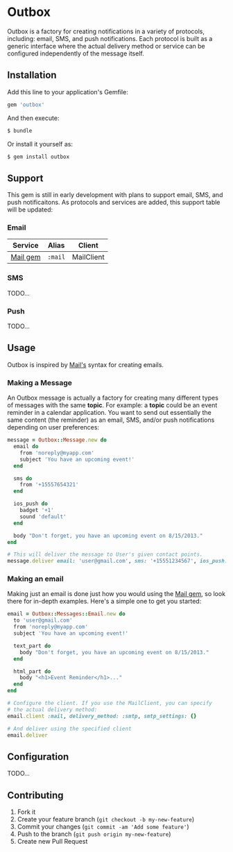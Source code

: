 Outbox
======

Outbox is a factory for creating notifications in a variety of protocols, including: email, SMS, and push notifications. Each protocol is built as a generic interface where the actual delivery method or service can be configured independently of the message itself.


Installation
------------

Add this line to your application's Gemfile:

``` ruby
gem 'outbox'
```

And then execute:

``` bash
$ bundle
```

Or install it yourself as:

``` bash
$ gem install outbox
```

Support
-------

This gem is still in early development with plans to support email, SMS, and push notificaitons. As protocols and services are added, this support table will be updated:

### Email

| Service                                   | Alias   | Client     |
|-------------------------------------------|---------|------------|
| [Mail gem](https://github.com/mikel/mail) | `:mail` | MailClient |

### SMS

TODO…

### Push

TODO…

Usage
-----

Outbox is inspired by [Mail's](https://github.com/mikel/mail) syntax for creating emails.

### Making a Message

An Outbox message is actually a factory for creating many different types of messages with the same **topic**. For example: a **topic** could be an event reminder in a calendar application. You want to send out essentially the same content (the reminder) as an email, SMS, and/or push notifications depending on user preferences:

``` ruby
message = Outbox::Message.new do
  email do
    from 'noreply@myapp.com'
    subject 'You have an upcoming event!'
  end

  sms do
    from '+15557654321'
  end

  ios_push do
    badget '+1'
    sound 'default'
  end

  body "Don't forget, you have an upcoming event on 8/15/2013."
end

# This will deliver the message to User's given contact points.
message.deliver email: 'user@gmail.com', sms: '+15551234567', ios_push: 'FE66489F304DC75B8D6E8200DFF8A456E8DAEACEC428B427E9518741C92C6660'
```

### Making an email

Making just an email is done just how you would using the [Mail gem](https://github.com/mikel/mail), so look there for in-depth examples. Here's a simple one to get you started:

``` ruby
email = Outbox::Messages::Email.new do
  to 'user@gmail.com'
  from 'noreply@myapp.com'
  subject 'You have an upcoming event!'

  text_part do
    body "Don't forget, you have an upcoming event on 8/15/2013."
  end

  html_part do
    body "<h1>Event Reminder</h1>..."
  end
end

# Configure the client. If you use the MailClient, you can specify
# the actual delivery method:
email.client :mail, delivery_method: :smtp, smtp_settings: {}

# And deliver using the specified client
email.deliver
```

Configuration
-------------

TODO...

Contributing
------------

1. Fork it
2. Create your feature branch (`git checkout -b my-new-feature`)
3. Commit your changes (`git commit -am 'Add some feature'`)
4. Push to the branch (`git push origin my-new-feature`)
5. Create new Pull Request
